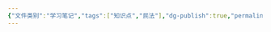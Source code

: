 ```yaml
---
{"文件类别":"学习笔记","tags":["知识点","民法"],"dg-publish":true,"permalink":"/学习笔记studyup/知识点cheese/生命权/","dgPassFrontmatter":true,"created":"2024-10-24T22:09:04.121+08:00","updated":"2024-10-24T22:09:04.906+08:00"}
---
```


